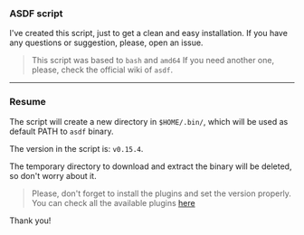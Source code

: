 ### ASDF script

I've created this script, just to get a clean and easy installation.
If you have any questions or suggestion, please, open an issue.

> This script was based to `bash` and `amd64`
> If you need another one, please, check the official wiki of `asdf`.
---
### Resume

The script will create a new directory in `$HOME/.bin/`, which will be used as default PATH to `asdf` binary. 

The version in the script is: `v0.15.4`.

The temporary directory to download and extract the binary will be deleted, so don't worry about it.

> Please, don't forget to install the plugins and set the version properly.
> You can check all the available plugins [here](https://github.com/asdf-vm/asdf-plugins)

Thank you!
